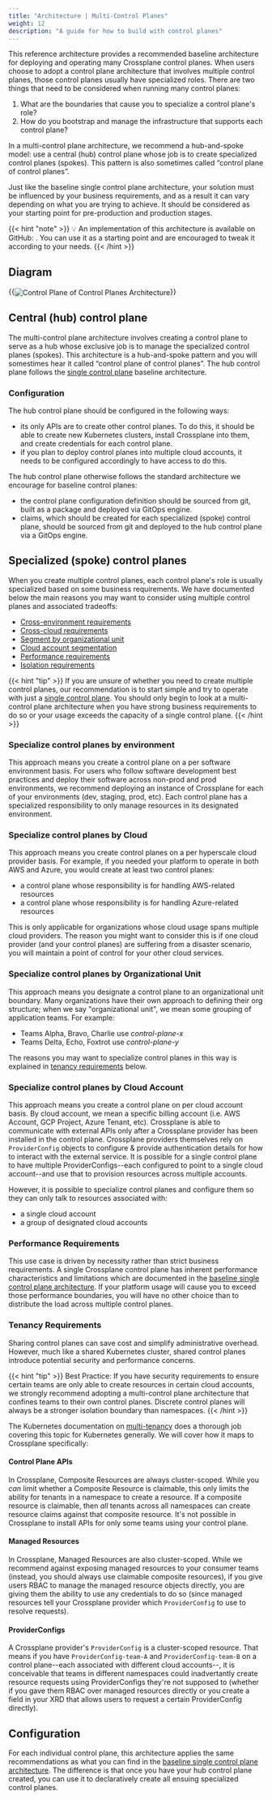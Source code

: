 ```yaml
---
title: "Architecture | Multi-Control Planes"
weight: 12
description: "A guide for how to build with control planes"
---
```


This reference architecture provides a recommended baseline architecture for deploying and operating many Crossplane control planes.  When users choose to adopt a control plane architecture that involves multiple control planes, those control planes usually have specialized roles. There are two things that need to be considered when running many control planes:

1. What are the boundaries that cause you to specialize a control plane's role?
2. How do you bootstrap and manage the infrastructure that supports each control plane? 

In a multi-control plane architecture, we recommend a hub-and-spoke model: use a central (hub) control plane whose job is to create specialized control planes (spokes). This pattern is also sometimes called “control plane of control planes”.

Just like the baseline single control plane architecture, your solution must be influenced by your business requirements, and as a result it can vary depending on what you are trying to achieve. It should be considered as your starting point for pre-production and production stages.

{{< hint "note" >}}
💡 An implementation of this architecture is available on GitHub: <link to a configuration on Marketplace>. You can use it as a starting point and are encouraged to tweak it according to your needs.
{{< /hint >}}

## Diagram 

{{<img src="xp-arch-framework/images/cp-of-cp-arch.png" alt="Control Plane of Control Planes Architecture" size="medium" quality="100" align="center">}}

## Central (hub) control plane

The multi-control plane architecture involves creating a control plane to serve as a hub whose exclusive job is to manage the specialized control planes (spokes). This architecture is a hub-and-spoke pattern and you will somestimes hear it called “control plane of control planes”. The hub control plane follows the [single control plane](../architecture-baseline-single) baseline architecture.

### Configuration

The hub control plane should be configured in the following ways:

- its only APIs are to create other control planes. To do this, it should be able to create new Kubernetes clusters, install Crossplane into them, and create credentials for each control plane.
- if you plan to deploy control planes into multiple cloud accounts, it needs to be configured accordingly to have access to do this.

The hub control plane otherwise follows the standard architecture we encourage for baseline control planes: 

- the control plane configuration definition should be sourced from git, built as a package and deployed via GitOps engine.
- claims, which should be created for each specialized (spoke) control plane, should be sourced from git and deployed to the hub control plane via a GitOps engine. 

## Specialized (spoke) control planes

When you create multiple control planes, each control plane's role is usually specialized based on some business requirements. We have documented below the main reasons you may want to consider using multiple control planes and associated tradeoffs:

- [Cross-environment requirements](#specialize-control-planes-by-environment)
- [Cross-cloud requirements](#specialize-control-planes-by-cloud)
- [Segment by organizational unit](#specialize-control-planes-by-organizational-unit)
- [Cloud account segmentation](#specialize-control-planes-by-cloud-account)
- [Performance requirements](#performance-requirements)
- [Isolation requirements](#tenancy-requirements)

{{< hint "tip" >}}
If you are unsure of whether you need to create multiple control planes, our recommendation is to start simple and try to operate with just a [single control plane](../architecture-baseline-single#configuration). You should only begin to look at a multi-control plane architecture when you have strong business requirements to do so or your usage exceeds the capacity of a single control plane.
{{< /hint >}}

### Specialize control planes by environment

This approach means you create a control plane on a per software environment basis. For users who follow software development best practices and deploy their software across non-prod and prod environments, we recommend deploying an instance of Crossplane for each of your environments (dev, staging, prod, etc). Each control plane has a specialized responsibility to only manage resources in its designated environment.

### Specialize control planes by Cloud

This approach means you create control planes on a per hyperscale cloud provider basis. For example, if you needed your platform to operate in both AWS and Azure, you would create at least two control planes:

- a control plane whose responsibility is for handling AWS-related resources
- a control plane whose responsibility is for handling Azure-related resources

This is only applicable for organizations whose cloud usage spans multiple cloud providers. The reason you might want to consider this is if one cloud provider (and your control planes) are suffering from a disaster scenario, you will maintain a point of control for your other cloud services.

### Specialize control planes by Organizational Unit

This approach means you designate a control plane to an organizational unit boundary. Many organizations have their own approach to defining their org structure; when we say "organizational unit", we mean some grouping of application teams. For example:

- Teams Alpha, Bravo, Charlie use _control-plane-x_
- Teams Delta, Echo, Foxtrot use _control-plane-y_

The reasons you may want to specialize control planes in this way is explained in [tenancy requirements](#tenancy-requirements) below.

### Specialize control planes by Cloud Account

This approach means you create a control plane on per cloud account basis. By cloud account, we mean a specific billing account (i.e. AWS Account, GCP Project, Azure Tenant, etc). Crossplane is able to communicate with external APIs only after a Crossplane provider has been installed in the control plane. Crossplane providers themselves rely on `ProviderConfig` objects to configure & provide authentication details for how to interact with the external service. It is possible for a single control plane to have multiple ProviderConfigs--each configured to point to a single cloud account--and use that to provision resources across multiple accounts.

However, it is possible to specialize control planes and configure them so they can only talk to resources associated with:

- a single cloud account
- a group of designated cloud accounts

### Performance Requirements

This use case is driven by necessity rather than strict business requirements. A single Crossplane control plane has inherent performance characteristics and limitations which are documented in the [baseline single control plane architecture](../architecture-baseline-single). If your platform usage will cause you to exceed those performance boundaries, you will have no other choice than to distribute the load across multiple control planes. 

### Tenancy Requirements

Sharing control planes can save cost and simplify administrative overhead. However, much like a shared Kubernetes cluster, shared control planes introduce potential security and performance concerns. 

{{< hint "tip" >}}
Best Practice: If you have security requirements to ensure certain teams are only able to create resources in certain cloud accounts, we strongly recommend adopting a multi-control plane architecture that confines teams to their own control planes. Discrete control planes will always be a stronger isolation boundary than namespaces.
{{< /hint >}}

The Kubernetes documentation on [multi-tenancy](https://kubernetes.io/docs/concepts/security/multi-tenancy/) does a thorough job covering this topic for Kubernetes generally. We will cover how it maps to Crossplane specifically:

#### Control Plane APIs

In Crossplane, Composite Resources are always cluster-scoped. While you _can_ limit whether a Composite Resource is claimable, this only limits the ability for tenants in a namespace to create a resource. If a composite resource is claimable, then _all_ tenants across all namespaces can create resource claims against that composite resource. It's not possible in Crossplane to install APIs for only some teams using your control plane. 

#### Managed Resources

In Crossplane, Managed Resources are also cluster-scoped. While we recommend against exposing managed resources to your consumer teams (instead, you should always use claimable composite resources), if you give users RBAC to manage the managed resource objects directly, you are giving them the ability to use any credentials to do so (since managed resources tell your Crossplane provider which `ProviderConfig` to use to resolve requests).

#### ProviderConfigs

A Crossplane provider's `ProviderConfig` is a cluster-scoped resource. That means if you have `ProviderConfig-team-A` and `ProviderConfig-team-B` on a control plane--each associated with different cloud accounts--, it is conceivable that teams in different namespaces could inadvertantly create resource requests using ProviderConfigs they're not supposed to (whether if you gave them RBAC over managed resources directly or you create a field in your XRD that allows users to request a certain ProviderConfig directly).

## Configuration

For each individual control plane, this architecture applies the same recommendations as what you can find in the [baseline single control plane architecture](../architecture-baseline-single). The difference is that once you have your hub control plane created, you can use it to declaratively create all ensuing specialized control planes.
